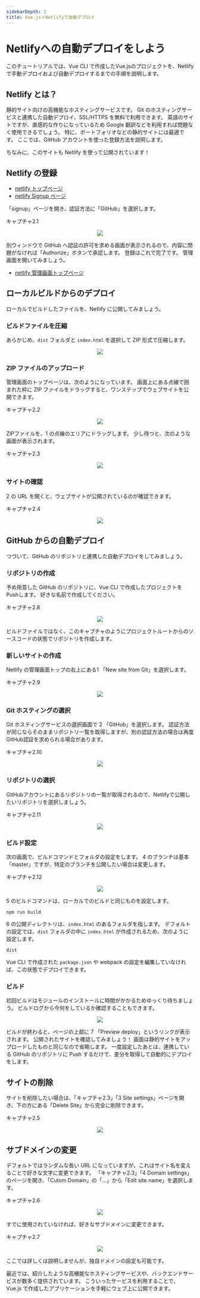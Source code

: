 ```yaml
---
sidebarDepth: 2
title: Vue.js＋Netlifyで自動デプロイ
---
```


# Netlifyへの自動デプロイをしよう

このチュートリアルでは、Vue CLI で作成したVue.jsのプロジェクトを、Netlify で手動デプロイおよび自動デプロイするまでの手順を説明します。

## Netlify とは？

静的サイト向けの高機能なホスティングサービスです。
Git のホスティングサービスと連携した自動デプロイ、SSL/HTTPS を無料で利用できます。
英語のサイトですが、直感的な作りになっているため Google 翻訳などを利用すれば問題なく使用できるでしょう。
特に、ポートフォリオなどの静的サイトには最適です。
ここでは、GitHub アカウントを使った登録方法を説明します。

ちなみに、このサイトも Netlify を使って公開されています！

## Netlify の登録

- [netlify トップページ](https://www.netlify.com/)
- [netlify Signup ページ](https://app.netlify.com/signup)

「signup」ページを開き、認証方法に「GitHub」を選択します。

<code-caption>キャプチャ2.1</code-caption>
<p align="center"><img src="/images/netlify/netlify-singup1.png"></p>

別ウィンドウで GitHub へ認証の許可を求める画面が表示されるので、内容に問題がなければ「Authorize」ボタンで承認します。
登録はこれで完了です。
管理画面を開いてみましょう。

- [netlify 管理画面トップページ](https://app.netlify.com/)

## ローカルビルドからのデプロイ

ローカルでビルドしたファイルを、Netlify に公開してみましょう。

### ビルドファイルを圧縮

あらかじめ、`dist` フォルダと `index.html` を選択して ZIP 形式で圧縮します。

<p align="center"><img src="/images/netlify/netlify-zip.png"></p>


### ZIP ファイルのアップロード

管理画面のトップページは、次のようになっています。
画面上にある点線で囲まれた枠に ZIP ファイルをドラッグすると、ワンステップでウェブサイトを公開できます。

<code-caption>キャプチャ2.2</code-caption>
<p align="center"><img src="/images/netlify/netlify-static-deploy1.png"></p>

ZIPファイルを、<span class="num">1</span> の点線のエリアにドラッグします。
少し待つと、次のような画面が表示されます。

<code-caption>キャプチャ2.3</code-caption>
<p align="center"><img src="/images/netlify/netlify-static-deploy2.png"></p>

### サイトの確認

<span class="num">2</span> の URL を開くと、ウェブサイトが公開されているのが確認できます。

<code-caption>キャプチャ2.4</code-caption>
<p align="center"><img src="/images/netlify/netlify-static-deploy3.png"></p>

## GitHub からの自動デプロイ

つづいて、GitHub のリポジトリと連携した自動デプロイをしてみましょう。

### リポジトリの作成

予め用意した GitHub のリポジトリに、Vue CLI で作成したプロジェクトをPushします。
好きな名前で作成してください。

<code-caption>キャプチャ2.8</code-caption>
<p align="center"><img src="/images/netlify/netlify-github1.png"></p>

ビルドファイルではなく、このキャプチャのようにプロジェクトルートからのソースコードの状態でリポジトリを作成します。

### 新しいサイトの作成

Netlify の管理画面トップの右上にある<span class="num">1</span> 「New site from Git」を選択します。

<code-caption>キャプチャ2.9</code-caption>
<p align="center"><img src="/images/netlify/netlify-auto-deploy1.png"></p>

### Git ホスティングの選択

Git ホスティングサービスの選択画面で <span class="num">2</span> 「GitHub」を選択します。
認証方法が同じならそのままリポジトリ一覧を取得しますが、別の認証方法の場合は再度GitHub認証を求められる場合があります。

<code-caption>キャプチャ2.10</code-caption>
<p align="center"><img src="/images/netlify/netlify-auto-deploy2.png"></p>

### リポジトリの選択

GitHubアカウントにあるリポジトリの一覧が取得されるので、Netlifyで公開したいリポジトリを選択しましょう。

<code-caption>キャプチャ2.11</code-caption>
<p align="center"><img src="/images/netlify/netlify-auto-deploy3.png"></p>

### ビルド設定

次の画面で、ビルドコマンドとフォルダの設定をします。
<span class="num">4</span> のブランチは基本「master」ですが、特定のブランチを公開したい場合は変更します。

<code-caption>キャプチャ2.12</code-caption>
<p align="center"><img src="/images/netlify/netlify-auto-deploy4.png"></p>


<span class="num">5</span> のビルドコマンドは、ローカルでのビルドと同じものを設定します。

```
npm run build
```

<span class="num">6</span> の公開ディレクトリは、`index.html` のあるフォルダを指します。
デフォルトの設定では、`dist` フォルダの中に `index.html` が作成されるため、次のように設定します。

```
dist
```

Vue CLI で作成された `package.json` や webpack の設定を編集していなければ、この状態でデプロイできます。

### ビルド

初回ビルドはモジュールのインストールに時間がかかるためゆっくり待ちましょう。
ビルドログから今何をしているか確認することもできます。

<p align="center"><img src="/images/netlify/netlify-complete-deploy.png"></p>

ビルドが終わると、ページの上部に <span class="num">7</span> 「Preview deploy」というリンクが表示されます。
公開されたサイトを確認してみましょう！
画面は静的サイトをアップロードしたものと同じなので省略します。
一度設定したあとは、連携している GitHub のリポジトリに Push するだけで、差分を取得して自動的にデプロイをします。

## サイトの削除

サイトを削除したい場合は、「キャプチャ2.3」「<span class="num">3</span> Site settings」ページを開き、下の方にある「Delete Site」から完全に削除できます。

<code-caption>キャプチャ2.5</code-caption>
<p align="center"><img src="/images/netlify/netlify-delete.png"></p>

## サブドメインの変更

デフォルトではランダムな長い URL になっていますが、これはサイト名を変えることで好きな文字に変更できます。
「キャプチャ2.3」「<span class="num">4</span> Domain settings」のページを開き、「Cutom Domain」の「…」から「Edit site name」を選択します。

<code-caption>キャプチャ2.6</code-caption>
<p align="center"><img src="/images/netlify/netlify-rename1.png"></p>

すでに使用されていなければ、好きなサブドメインに変更できます。

<code-caption>キャプチャ2.7</code-caption>
<p align="center"><img src="/images/netlify/netlify-rename2.png"></p>

ここでは詳しくは説明しませんが、独自ドメインの設定も可能です。


最近では、紹介したような高機能なホスティングサービスや、バックエンドサービスが数多く提供されています。
こういったサービスを利用することで、Vue.js で作成したアプリケーションを手軽にウェブ上に公開できます。

